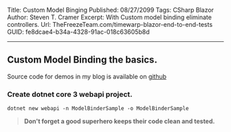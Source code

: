 Title: Custom Model Binging
Published: 08/27/2099
Tags: CSharp Blazor
Author: Steven T. Cramer
Excerpt: With Custom model binding eliminate controllers.
Url: TheFreezeTeam.com/timewarp-blazor-end-to-end-tests
GUID: fe8dcae4-b34a-4328-91ac-018c63605b8d

---

## Custom Model Binding the basics.

Source code for demos in my blog is available on [github]()

### Create dotnet core 3 webapi project.

```
dotnet new webapi -n ModelBinderSample -o ModelBinderSample
```



>**Don't forget a good superhero keeps their code clean and tested.**
